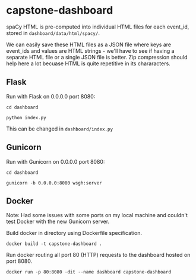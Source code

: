 # capstone-dashboard

spaCy HTML is pre-computed into individual HTML files for each event_id, stored in `dashboard/data/html/spacy/`.

We can easily save these HTML files as a JSON file where keys are event_ids and values are HTML strings - we'll have to see if having a separate HTML file or a single JSON file is better. Zip compression should help here a lot becuase HTML is quite repetitive in its chararacters.

## Flask
Run with Flask on 0.0.0.0 port 8080:

`cd dashboard`

`python index.py`

This can be changed in `dashboard/index.py`

## Gunicorn
Run with Gunicorn on 0.0.0.0 port 8080:

`cd dashboard`

`gunicorn -b 0.0.0.0:8080 wsgh:server`

## Docker
Note: Had some issues with some ports on my local machine and couldn't test Docker with the new Gunicorn server.

Build docker in directory using Dockerfile specification.

`docker build -t capstone-dashboard .`

Run docker routing all port 80 (HTTP) requests to the dashboard hosted on port 8080.

`docker run -p 80:8080 -dit --name dashboard capstone-dashboard`
